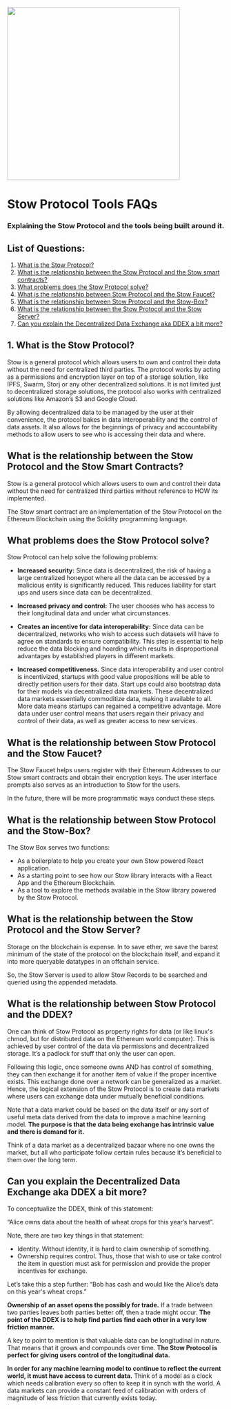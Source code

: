 <img src="./assets/stow-logo.jpg" width="400" height="400" />

# Stow Protocol Tools FAQs

### Explaining the Stow Protocol and the tools being built around it.

## List of Questions:
1. [What is the Stow Protocol?](#1-what-is-the-stow-protocol)
2. [What is the relationship between the Stow Protocol and the Stow smart contracts?](#what-is-the-relationship-between-the-stow-protocol-and-the-stow-smart-contracts)
3. [What problems does the Stow Protocol solve?](#what-problems-does-the-stow-protocol-solve)
4. [What is the relationship between Stow Protocol and the Stow Faucet?](#what-is-the-relationship-between-stow-protocol-and-the-stow-faucet)
5. [What is the relationship between Stow Protocol and the Stow-Box?](#what-is-the-relationship-between-stow-protocol-and-the-stow-box)
6. [What is the relationship between the Stow Protocol and the Stow Server?](#what-is-the-relationship-between-the-stow-protocol-and-the-stow-server)
7. [Can you explain the Decentralized Data Exchange aka DDEX a bit more?](#can-you-explain-the-decentralized-data-exchange-aka-ddex-a-bit-more)


## 1. What is the Stow Protocol?
Stow is a general protocol which allows users to own and control their data without the need for centralized third parties. The protocol works by acting as a permissions and encryption layer on top of a storage solution, like IPFS, Swarm, Storj or any other decentralized solutions. It is not limited just to decentralized storage solutions, the protocol also works with centralized solutions like Amazon’s S3 and Google Cloud.

By allowing decentralized data to be managed by the user at their convenience, the protocol bakes in data interoperability and the control of data assets. It also allows for the beginnings of privacy and accountability methods to allow users to see who is accessing their data and where.


## What is the relationship between the Stow Protocol and the Stow Smart Contracts?
Stow is a general protocol which allows users to own and control their data without the need for centralized third parties without reference to HOW its implemented.

The Stow smart contract are an implementation of the Stow Protocol on the Ethereum Blockchain using the Solidity programming language.


## What problems does the Stow Protocol solve?
Stow Protocol can help solve the following problems:

- **Increased security:** Since data is decentralized, the risk of having a large centralized honeypot where all the data can be accessed by a malicious entity is significantly reduced. This reduces liability for start ups and users since data can be decentralized.

- **Increased privacy and control:** The user chooses who has access to their longitudinal data and under what circumstances.

- **Creates an incentive for data interoperability:** Since data can be decentralized, networks who wish to access such datasets will have to agree on standards to ensure compatibility. This step is essential to help reduce the data blocking and hoarding which results in disproportional advantages by established players in different markets.

- **Increased competitiveness.** Since data interoperability and user control is incentivized, startups with good value propositions will be able to directly petition users for their data. Start ups could also bootstrap data for their models via decentralized data markets. These decentralized data markets essentially commoditize data, making it available to all. More data means startups can regained a competitive advantage. More data under user control means that users regain their privacy and control of their data, as well as greater access to new services.


## What is the relationship between Stow Protocol and the Stow Faucet?
The Stow Faucet helps users register with their Ethereum Addresses to our Stow smart contracts and obtain their encryption keys. The user interface prompts also serves as an introduction to Stow for the users.

In the future, there will be more programmatic ways conduct these steps.


## What is the relationship between Stow Protocol and the Stow-Box?
The Stow Box serves two functions:
- As a boilerplate to help you create your own Stow powered React application.
- As a starting point to see how our Stow library interacts with a React App and the Ethereum Blockchain.
- As a tool to explore the methods available in the Stow library powered by the Stow Protocol.


## What is the relationship between the Stow Protocol and the Stow Server?
Storage on the blockchain is expense. In to save ether, we save the barest minimum of the state of the protocol on the blockchain itself, and expand it into more queryable datatypes in an offchain service.

So, the Stow Server is used to allow Stow Records to be searched and queried using the appended metadata.


## What is the relationship between Stow Protocol and the DDEX?
One can think of Stow Protocol as property rights for data (or like linux's chmod, but for distributed data on the Ethereum world computer). This is achieved by user control of the data via permissions and decentralized storage. It’s a padlock for stuff that only the user can open.

Following this logic, once someone owns AND has control of something, they can then exchange it for another item of value if the proper incentive exists. This exchange done over a network can be generalized as a market. Hence, the logical extension of the Stow Protocol is to create data markets where users can exchange data under mutually beneficial conditions.

Note that a data market could be based on the data itself or any sort of useful meta data derived from the data to improve a machine learning model. **The purpose is that the data being exchange has intrinsic value and there is demand for it.**

Think of a data market as a decentralized bazaar where no one owns the market, but all who participate follow certain rules because it’s beneficial to them over the long term.


## Can you explain the Decentralized Data Exchange aka DDEX a bit more?
To conceptualize the DDEX, think of this statement:

“Alice owns data about the health of wheat crops for this year’s harvest”.

Note, there are two key things in that statement:

- Identity. Without identity, it is hard to claim ownership of something.
- Ownership requires control. Thus, those that wish to use or take control the item in question must ask for permission and provide the proper incentives for exchange.

Let’s take this a step further:
“Bob has cash and would like the Alice’s data on this year's wheat crops.”

**Ownership of an asset opens the possibly for trade.**
If a trade between two parties leaves both parties better off, then a trade might occur. **The point of the DDEX is to help find parties find each other in a very low friction manner.**

A key to point to mention is that valuable data can be longitudinal in nature. That means that it grows and compounds over time. **The Stow Protocol is perfect for giving users control of the longitudinal data.**

**In order for any machine learning model to continue to reflect the current world, it must have access to current data.** Think of a model as a clock which needs calibration every so often to keep it in synch with the world. A data markets can provide a constant feed of calibration with orders of magnitude of less friction that currently exists today.

